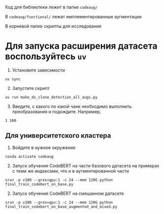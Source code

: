 Код для библиотеки лежит в папке `codeaug/`

В `codeaug/functional/` лежат имплементированные аугментации

В корневой папке скрипты для исследования

# Для запуска расширения датасета воспользуйтесь `uv`

1) Установите зависимости
```
uv sync
```

2) Запустите скрипт
```
uv run make_ds_clone_detection_all_augs.py
```

3) Введите, с какого по какой чанк необходимо выполнить преобразования и подождите. Например,
```
1 100
```

## Для университетского кластера
1) Войдите в нужное окружение
```
conda activate codeaug
```

2) Запуск обучения CodeBERT на части базового датасета на примерах с теми же индексами, что и в аугментированной части
```
srun -p v100 --gres=gpu:1 -c 24 --mem 120G python final_train_codebert_on_base.py
```

2) Запуск обучения CodeBERT на смешанном датасете
```
srun -p v100 --gres=gpu:1 -c 24 --mem 120G python final_train_codebert_on_base_augmented_and_mixed.py
```
